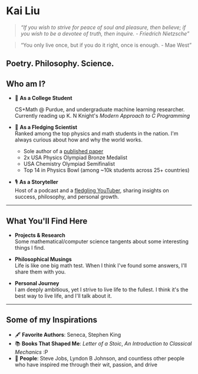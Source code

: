 # Kai Liu

> _“If you wish to strive for peace of soul and pleasure, then believe; if you wish to be a devotee of truth, then inquire. - Friedrich Nietzsche”_

> “You only live once, but if you do it right, once is enough. - Mae West”

Poetry. Philosophy. Science.
---

## Who am I?

- 🧠 **As a College Student**

    CS+Math @ Purdue, and undergraduate machine learning researcher. Currently reading up K. N Knight's _Modern Approach to C Programming_     
  

- 🌌 **As a Fledging Scientist**  
  Ranked among the top physics and math students in the nation. I'm always curious about how and why the world works. 
  
    - Sole author of a [published paper](https://doi.org/10.1080/0025570X.2024.2401297) 
    - 2x USA Physics Olympiad Bronze Medalist
    - USA Chemistry Olympiad Semifinalist
    - Top 14 in Physics Bowl (among ~10k students across 25+ countries) 

- 🎙️ **As a Storyteller**  
  Host of a podcast and a [fledgling YouTuber](https://www.youtube.com/@bitsofkai), sharing insights on success, philosophy, and personal growth.

---

## What You'll Find Here

- **Projects & Research**  
  Some mathematical/computer science tangents about some interesting things I find.

- **Philosophical Musings**  
  Life is like one big math test. When I think I've found some answers, I'll share them with you.

- **Personal Journey**  
  I am deeply ambitious, yet I strive to live life to the fullest. I think it's the best way to live life, and I'll talk about it.

---

## Some of my Inspirations

- 🖋️ **Favorite Authors**: Seneca, Stephen King
- 📚 **Books That Shaped Me**: _Letter of a Stoic_, _An Introduction to Classical Mechanics_ :P
- 🧬 **People**: Steve Jobs, Lyndon B Johnson, and countless other people who have inspired me through their wit, passion, and drive


